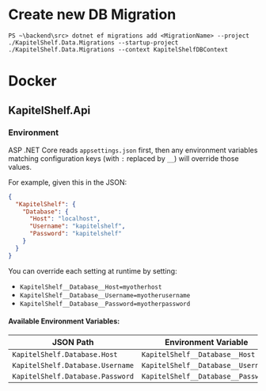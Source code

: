 # Create new DB Migration

```pwsh
PS ~\backend\src> dotnet ef migrations add <MigrationName> --project ./KapitelShelf.Data.Migrations --startup-project ./KapitelShelf.Data.Migrations --context KapitelShelfDBContext
```

# Docker

## KapitelShelf.Api

### Environment

ASP .NET Core reads `appsettings.json` first, then any environment variables matching configuration keys (with `:` replaced by `__`) will override those values.

For example, given this in the JSON:

```json
{
  "KapitelShelf": {
    "Database": {
      "Host": "localhost",
      "Username": "kapitelshelf",
      "Password": "kapitelshelf"
    }
  }
}
```

You can override each setting at runtime by setting:

- `KapitelShelf__Database__Host=myotherhost`
- `KapitelShelf__Database__Username=myotherusername`
- `KapitelShelf__Database__Password=myotherpassword`

#### Available Environment Variables:

| JSON Path                        | Environment Variable               | Default Value          |
| -------------------------------- | ---------------------------------- | ---------------------- |
| `KapitelShelf.Database.Host`     | `KapitelShelf__Database__Host`     | `host.docker.internal` |
| `KapitelShelf.Database.Username` | `KapitelShelf__Database__Username` | `kapitelshelf`         |
| `KapitelShelf.Database.Password` | `KapitelShelf__Database__Password` | `kapitelshelf`         |
